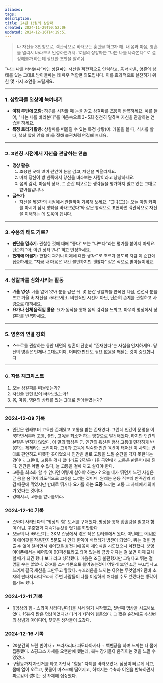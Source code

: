 ```yaml
---
aliases: 
tags: 
description:
title: 24년 12월의 상칼파
created: 2024-11-29T00:52:06
updated: 2024-12-16T14:19:51
---
```


> 나 자신을 3인칭으로, 객관적으로 바라보는 훈련을 하고자 해. 내 몸과 마음, 영혼을 멀리서 바라보고 인정하는거지. 12월의 상칼파는 "나는 나를 바라본다" 로 설정해볼까 하는데 필요한 조언을 알려줘.

"나는 나를 바라본다"라는 상칼파는 자신을 객관적으로 인식하고, 몸과 마음, 영혼의 상태를 있는 그대로 받아들이는 데 매우 적합한 의도입니다. 이를 효과적으로 실천하기 위한 몇 가지 조언을 드릴게요.

---

### 1. **상칼파를 일상에 녹여내기**

   - **아침 루틴에 포함**: 하루를 시작할 때 눈을 감고 상칼파를 조용히 반복하세요. 예를 들어, "나는 나를 바라본다"를 마음속으로 3~5회 천천히 말하며 자신을 관찰하는 연습을 하세요.
   - **특정 트리거 활용**: 상칼파를 떠올릴 수 있는 특정 상황(예: 거울을 볼 때, 식사를 할 때, 책상 앞에 앉을 때)을 정해 습관처럼 연결해 보세요.

---

### 2. **3인칭 시점에서 자신을 관찰하는 연습**

   - **명상 활용**:
     1. 조용한 곳에 앉아 편안히 눈을 감고, 자신을 떠올리세요.
     2. 마치 당신이 방 한쪽에서 당신을 바라보는 사람이라고 상상하세요.
     3. 몸의 감각, 마음의 상태, 그 순간 떠오르는 생각들을 평가하지 말고 있는 그대로 받아들입니다.
   - **글쓰기**:
     - 자신을 제3자의 시점에서 관찰하며 기록해 보세요. "그녀(그)는 오늘 아침 커피를 마시며 잠시 창밖을 바라보았다"와 같은 방식으로 표현하면 객관적으로 자신을 이해하는 데 도움이 됩니다.

---

### 3. **수용의 태도 기르기**

   - **판단을 멈추기**: 관찰한 것에 대해 "좋다" 또는 "나쁘다"라는 평가를 붙이지 마세요. 단순히 "아, 이런 상태구나" 하고 인정하세요.
   - **현재에 머물기**: 관찰이 과거나 미래에 대한 생각으로 흐르지 않도록 지금 이 순간에 집중하세요. "지금 내 마음은 약간 불안하지만 괜찮다" 같은 식으로 받아들이세요.

---

### 4. **상칼파를 심화시키는 활동**

   - **거울 명상**: 거울 앞에 앉아 눈을 감은 뒤, 몇 분간 상칼파를 반복한 다음, 천천히 눈을 뜨고 거울 속 자신을 바라보세요. 비판적인 시선이 아닌, 단순히 존재를 관찰하고 사랑으로 대하세요.
   - **요가나 신체 움직임 활용**: 요가 동작을 통해 몸의 감각을 느끼고, 마무리 명상에서 상칼파를 반복하세요.

---

### 5. **영혼의 연결 강화**

   - 스스로를 관찰하는 동안 내면의 영혼이 단순히 "존재한다"는 사실을 인지하세요. 당신의 영혼은 언제나 그대로이며, 어떠한 판단도 필요 없음을 깨닫는 것이 중요합니다.

---

### 6. **작은 체크리스트**

   1. 오늘 상칼파를 떠올렸는가?
   2. 자신을 판단 없이 바라보았는가?
   3. 몸, 마음, 영혼의 상태를 있는 그대로 받아들였는가?

---

### 2024-12-09 기록

- 인간은 원래부터 고독한 존재였고 고통을 받는 존재였다. 그런데 인간이 문명을 이룩하면서부터 고통, 불안, 고독을 최소화 하는 방향으로 발전해왔다. 하지만 인간의 본질은 변하지 않았다. 이 말의 핵심은 곧, 인간의 육신은 항상 고통에 민감하게 반응하는 체제라는 소리이다. 고통과 고독에 익숙한 인간 육신이 태어난 이 사회는 반대로 편안하고 따뜻한 곳이었으니 인간은 별로 고통을 느낄 순간을 겪지 못한다는 것이다. 그런데, 고통을 겪지 않더라도 인간은 다른 국면에서 고통을 만들어내게 된다. 인간은 어쩔 수 없다, 늘 고통을 곁에 끼고 살아야 한다.
- 고통을 최소화 할 수 없다면 어떻게 살아야 하는가? 오늘 내가 뛰면서 느낀 사실은 곧 몸을 움직여 의도적으로 고통을 느끼는 것이다. 원래는 운동 직후의 만족감과 쾌감 때문에 뛰었지만 반대로 뛰거나 요가를 하는 **도중** 느끼는 고통 그 자체에서 의미가 있다는 것이다.
- 강해지고, 고통을 받아들여라.

### 2024-12-10 기록

- 스와미 사라난다의 "명상의 힘" 도서를 구매했다. 명상을 통해 황홀감을 얻고자 함이 아닌, 꾸준함과 지속가능성을 얻기를 희망한다.
- 오늘의 나 바라보기는 3KM 런닝에서 겪은 작은 트러블에서 왔다. 이번에도 어김없이 에어팟을 착용한지 5분도 채 안돼 한쪽이 배터리가 방전이 되었다. 뛰는 것을 멈출 수 없어 달리면서 에어팟을 충전기에 꽂아 재인식을 시도했으나 여전했다. 분명 아이폰에서는 에어팟이 90퍼센트라고 되어 있는데 금방 꺼지는 걸 보면 이제 교체할 때가 되긴 했나 보다 라고 생각했다. 마음은 조금 불편했지만 그렇다고 뛰는 걸 멈출 수는 없었다. ZRX를 스피커폰으로 틀어놓는것이 어떻게 보면 조금 부끄럽다고 느껴져 결국 세션을 그만두고 말았다. 부끄러움을 느끼는 이유는 무엇일까? 좀비 소재의 판타지 라디오라서 주변 사람들이 나를 이상하게 쳐다볼 수도 있겠다는 생각이 들기도 했다.

### 2024-12-11 기록

- [[명상의 힘 - 스와미 사라다난다]]을 사서 읽기 시작했고, 첫번째 명상을 시도해보았다. 15분의 짦은 명상이었지만 다리가 저려와 힘들었다. 그 짧은 순간에도 수십번의 상념과 아이디어, 짖궂은 생각들이 오갔다.

### 2024-12-16 기록

- 20분간의 느린 빈야사 + 프라사리타 파도타아사나 + 백벤딩을 하며 느끼는 내 몸에 집중했다. 스핑크스 자세를 오랜만에 했는데, 복부 장기들이 움직이는 것을 느낄 수 있었다.
- 구월동까지 자전거를 타고 가면서 "힘듦" 자체를 바라보았다. 심장이 빠르게 뛰고, 몸에 열이 오르고, 콧물이 마스크에 떨어지고, 허벅지는 수축과 이완을 반복하면서 피로감이 쌓이는 것 자체에 집중했다.
